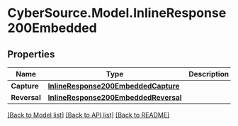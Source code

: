 # CyberSource.Model.InlineResponse200Embedded
## Properties

Name | Type | Description | Notes
------------ | ------------- | ------------- | -------------
**Capture** | [**InlineResponse200EmbeddedCapture**](InlineResponse200EmbeddedCapture.md) |  | [optional] 
**Reversal** | [**InlineResponse200EmbeddedReversal**](InlineResponse200EmbeddedReversal.md) |  | [optional] 

[[Back to Model list]](../README.md#documentation-for-models) [[Back to API list]](../README.md#documentation-for-api-endpoints) [[Back to README]](../README.md)

